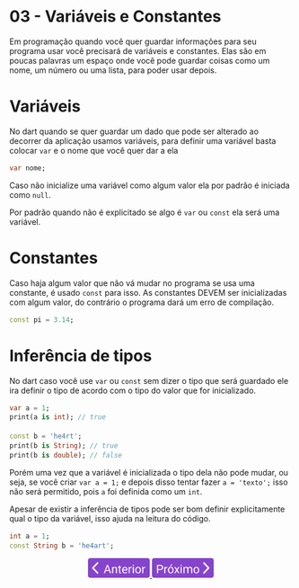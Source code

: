 # 03 - Variáveis e Constantes

Em programação quando você quer guardar informações para seu programa usar você precisará de variáveis e constantes. Elas são em poucas palavras um espaço onde você pode guardar coisas como um nome, um número ou uma lista, para poder usar depois.

# Variáveis

No dart quando se quer guardar um dado que pode ser alterado ao decorrer da aplicação usamos variáveis, para definir uma variável basta colocar `var` e o nome que você quer dar a ela

```dart
var nome;
```

Caso não inicialize uma variável como algum valor ela por padrão é iniciada como `null`.

Por padrão quando não é explicitado se algo é `var` ou `const` ela será uma variável.

# Constantes

Caso haja algum valor que não vá mudar no programa se usa uma constante, é usado `const` para isso. As constantes DEVEM ser inicializadas com algum valor, do contrário o programa dará um erro de compilação.

```dart
const pi = 3.14;
```

# Inferência de tipos

No dart caso você use `var` ou `const` sem dizer o tipo que será guardado ele ira definir o tipo de acordo com o tipo do valor que for inicializado.

```dart
var a = 1;
print(a is int); // true

const b = 'he4rt';
print(b is String); // true
print(b is double); // false
```

Porém uma vez que a variável é inicializada o tipo dela não pode mudar, ou seja, se você criar `var a = 1;` e depois disso tentar fazer `a = 'texto';` isso não será permitido, pois `a` foi definida como um `int`.

Apesar de existir a inferência de tipos pode ser bom definir explicitamente qual o tipo da variável, isso ajuda na leitura do código.

```dart
int a = 1;
const String b = 'he4art';
```

<p align="center">
  <a href="02-TiposPrimitivos.md">
    <img src="../../4noobsAssets/anterior.svg" height=35>
  </a>
  <a href="04-Operadores.md">
    <img src="../../4noobsAssets/proximo.svg" height=35>
  </a>
</p>
